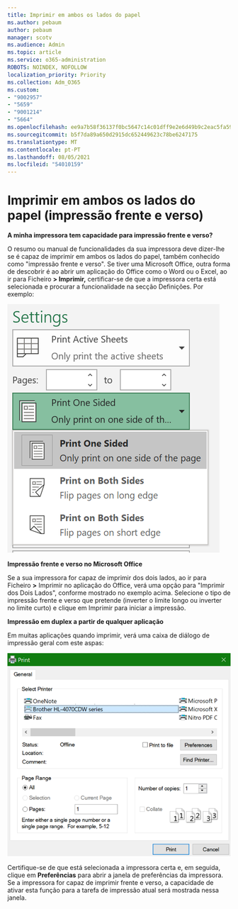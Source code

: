 ```yaml
---
title: Imprimir em ambos os lados do papel
ms.author: pebaum
author: pebaum
manager: scotv
ms.audience: Admin
ms.topic: article
ms.service: o365-administration
ROBOTS: NOINDEX, NOFOLLOW
localization_priority: Priority
ms.collection: Adm_O365
ms.custom:
- "9002957"
- "5659"
- "9001214"
- "5664"
ms.openlocfilehash: ee9a7b58f36137f0bc5647c14c01dff9e2e6d49b9c2eac5fa5996c258fbafbb7
ms.sourcegitcommit: b5f7da89a650d2915dc652449623c78be6247175
ms.translationtype: MT
ms.contentlocale: pt-PT
ms.lasthandoff: 08/05/2021
ms.locfileid: "54010159"
---
```

# <a name="printing-on-both-sides-of-paper-duplex-printing"></a>Imprimir em ambos os lados do papel (impressão frente e verso)

**A minha impressora tem capacidade para impressão frente e verso?**

O resumo ou manual de funcionalidades da sua impressora deve dizer-lhe se é capaz de imprimir em ambos os lados do papel, também conhecido como "impressão frente e verso". Se tiver uma Microsoft Office, outra forma de descobrir é ao abrir um aplicação do Office como o Word ou o Excel, ao ir para Ficheiro **> Imprimir,** certificar-se de que a impressora certa está selecionada e procurar a funcionalidade na secção Definições. Por exemplo: 

![Definições da impressora](media/print-settings.png)

**Impressão frente e verso no Microsoft Office**

Se a sua impressora for capaz de imprimir dos dois lados, ao ir para Ficheiro **>** Imprimir no aplicação do Office, verá uma opção para "Imprimir dos Dois Lados", conforme mostrado no exemplo acima.  Selecione o tipo de impressão frente e verso que pretende (inverter o limite longo ou inverter no limite curto) e clique em Imprimir para iniciar a impressão. 

**Impressão em duplex a partir de qualquer aplicação**

Em muitas aplicações quando imprimir, verá uma caixa de diálogo de impressão geral com este aspas: 

![Caixa de diálogo Imprimir](media/print-dialog.png)

Certifique-se de que está selecionada a impressora certa e, em seguida, clique em **Preferências** para abrir a janela de preferências da impressora. Se a impressora for capaz de imprimir frente e verso, a capacidade de ativar esta função para a tarefa de impressão atual será mostrada nessa janela.
